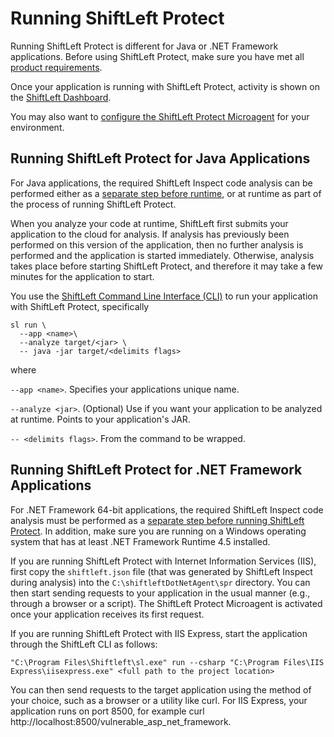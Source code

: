 # Running ShiftLeft Protect

Running ShiftLeft Protect is different for Java or .NET Framework applications. Before using ShiftLeft Protect, make sure you have met all [product requirements](../../introduction/requirements.md). 

Once your application is running with ShiftLeft Protect, activity is shown on the [ShiftLeft Dashboard](..using-dashboard/vulnerability-dashboard.md).

You may also want to [configure the ShiftLeft Protect Microagent](../protect/configuring-the-microagent.md) for your environment.

## Running ShiftLeft Protect for Java Applications

For Java applications, the required ShiftLeft Inspect code analysis can be performed either as a [separate step before runtime](../inspect/analyzing-applications.md), or at runtime as part of the process of running ShiftLeft Protect. 

When you analyze your code at runtime, ShiftLeft first submits your application to the cloud for analysis. If analysis has previously been performed on this version of the application, then no further analysis is performed and the application is started immediately. Otherwise, analysis takes place before starting ShiftLeft Protect, and therefore it may take a few minutes for the application to start.

You use the [ShiftLeft Command Line Interface (CLI)](../using-cli/cli-reference.md) to run your application with ShiftLeft Protect, specifically

```
sl run \
  --app <name>\
  --analyze target/<jar> \
  -- java -jar target/<delimits flags>
```

where

`--app <name>`. Specifies your applications unique name.

`--analyze <jar>`. (Optional) Use if you want your application to be analyzed at runtime. Points to your application's JAR.

`-- <delimits flags>`.  From the command to be wrapped. 

## Running ShiftLeft Protect for .NET Framework Applications

For .NET Framework 64-bit applications, the required ShiftLeft Inspect code analysis must be performed as a [separate step before running ShiftLeft Protect](../inspect/analyzing-applications.md). In addition, make sure you are running on a Windows operating system that has at least .NET Framework Runtime 4.5 installed. 

If you are running ShiftLeft Protect with Internet Information Services (IIS), first copy the `shiftleft.json` file (that was generated by ShiftLeft Inspect during analysis) into the `C:\shiftleftDotNetAgent\spr` directory. You can then start sending requests to your application in the usual manner (e.g., through a browser or a script). The ShiftLeft Protect Microagent is activated once your application receives its first request.

If you are running ShiftLeft Protect with IIS Express, start the application through the ShiftLeft CLI as follows:

```
"C:\Program Files\Shiftleft\sl.exe" run --csharp "C:\Program Files\IIS Express\iisexpress.exe" <full path to the project location>
```
You can then send requests to the target application using the method of your choice, such as a browser or a utility like curl. For IIS Express, your application runs on port 8500, for example curl http://<span></span>localhost:8500/vulnerable_asp_net_framework.

